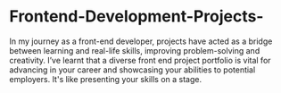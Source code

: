 # Frontend-Development-Projects-
In my journey as a front-end developer, projects have acted as a bridge between learning and real-life skills, improving problem-solving and creativity. I’ve learnt that a diverse front end project portfolio is vital for advancing in your career and showcasing your abilities to potential employers. It's like presenting your skills on a stage.
